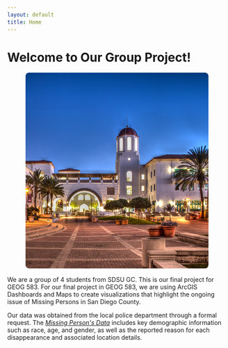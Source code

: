 ```yaml
---
layout: default
title: Home
---
```


# Welcome to Our Group Project!
<div style="text-align: center;">
  <img src="./assets/files/SDSU.jpg" alt="Your description" style="width: auto; height: auto; border-radius: 8px;">
</div>

We are a group of 4 students from SDSU GC. This is our final project for GEOG 583. For our final project in GEOG 583, we are using ArcGIS Dashboards and Maps to create visualizations that highlight the ongoing issue of Missing Persons in San Diego County.

Our data was obtained from the local police department through a formal request. The [*Missing Person's Data*](assets/files/Cleaned_Missing_Persons_Data_with_Coordinates.xlsx) includes key demographic information such as race, age, and gender, as well as the reported reason for each disappearance and associated location details.

